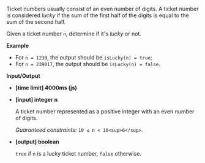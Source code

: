 ﻿Ticket numbers usually consist of an even number of digits. A ticket number is considered _lucky_ if the sum of the first half of the digits is equal to the sum of the second half.

Given a ticket number `n`, determine if it's _lucky_ or not.

**Example**

*   For `n = 1230`, the output should be
    `isLucky(n) = true`;
*   For `n = 239017`, the output should be
    `isLucky(n) = false`.

**Input/Output**

*   **[time limit] 4000ms (js)**

*   **[input] integer n**

    A ticket number represented as a positive integer with an even number of digits.

    _Guaranteed constraints:_
    `10 ≤ n < 10<sup>6</sup>`.

*   **[output] boolean**

    `true` if `n` is a lucky ticket number, `false` otherwise.